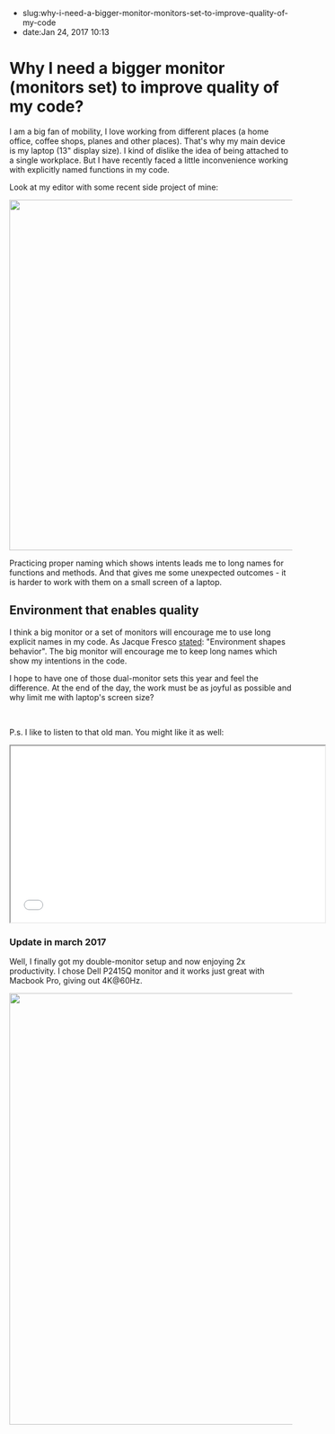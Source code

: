 - slug:why-i-need-a-bigger-monitor-monitors-set-to-improve-quality-of-my-code
- date:Jan 24, 2017 10:13
# Why I need a bigger monitor (monitors set) to improve quality of my code?
<p>I am a big fan of mobility, I love working from different places (a home office, coffee shops, planes and other places). That's why my main device is my laptop (13" display size). I kind of dislike the idea of being attached to a single workplace. But I have recently faced a little inconvenience working with explicitly named functions in my code.<!--more--></p>
<p>Look at my editor with some recent side project of mine:</p>
<p><a href="https://lessthan12ms.com/wp-content/uploads/2017/01/2017-01-24_z2y5z-2.jpg"><img class="aligncenter size-large wp-image-354" src="https://lessthan12ms.com/wp-content/uploads/2017/01/2017-01-24_z2y5z-2-1024x624.jpg" alt="" width="1024" height="624" /></a></p>
<p>Practicing proper naming which shows intents leads me to long names for functions and methods. And that gives me some unexpected outcomes - it is harder to work with them on a small screen of a laptop. </p>
<h2>Environment that enables quality</h2>
<p>I think a big monitor or a set of monitors will encourage me to use long explicit names in my code. As Jacque Fresco <a href="https://www.youtube.com/watch?v=BIz86hSrefI">stated</a>: "Environment shapes behavior". The big monitor will encourage me to keep long names which show my intentions in the code. </p>
<p>I hope to have one of those dual-monitor sets this year and feel the difference. At the end of the day, the work must be as joyful as possible and why limit me with laptop's screen size?</p>
<p> </p>
<p>P.s. I like to listen to that old man. You might like it as well:</p>
<p><iframe src="//www.youtube.com/embed/BIz86hSrefI" width="560" height="314" allowfullscreen="allowfullscreen"></iframe></p>

### Update in march 2017
Well, I finally got my double-monitor setup and now enjoying 2x productivity. I chose Dell P2415Q monitor and it works just great with Macbook Pro, giving out 4K@60Hz.
<p><a href="https://lessthan12ms.com/wp-content/uploads/2017/01/workplace.jpg"><img src="https://lessthan12ms.com/wp-content/uploads/2017/01/workplace-1024x768.jpg" alt="" width="1024" height="768" class="aligncenter size-large wp-image-442" /></a></p>